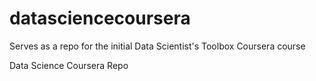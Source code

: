 datasciencecoursera
===================
Serves as a repo for the initial Data Scientist's Toolbox Coursera course

Data Science Coursera Repo
